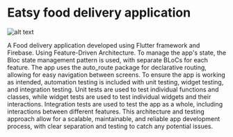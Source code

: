 # Eatsy food delivery application

![alt text](https://github.com/shihabkandil/eatsy/blob/development/image.jpg?raw=true)

A Food delivery application developed using Flutter framework and Firebase.
Using Feature-Driven Architecture. To manage the app's state, the Bloc state management pattern is used, with separate BLoCs for each feature. The app uses the auto_route package for declarative routing, allowing for easy navigation between screens.
To ensure the app is working as intended, automation testing is included with unit testing, widget testing, and integration testing. Unit tests are used to test individual functions and classes, while widget tests are used to test individual widgets and their interactions. Integration tests are used to test the app as a whole, including interactions between different features.
This architecture and testing approach allow for a scalable, maintainable, and reliable app development process, with clear separation and testing to catch any potential issues.